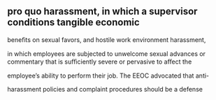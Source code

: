 ## pro quo harassment, in which a supervisor conditions tangible economic

beneﬁts on sexual favors, and hostile work environment harassment,

in which employees are subjected to unwelcome sexual advances or commentary that is suﬃciently severe or pervasive to aﬀect the

employee’s ability to perform their job. The EEOC advocated that anti-

harassment policies and complaint procedures should be a defense